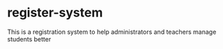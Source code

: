 # register-system
This is a registration system to help administrators and teachers manage students better
